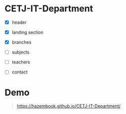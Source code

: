 # CETJ-IT-Department

- [x] header

- [x] landing section

- [x] branches

- [ ] subjects

- [ ] teachers

- [ ] contact

# Demo

>  https://hazembook.github.io/CETJ-IT-Department/
